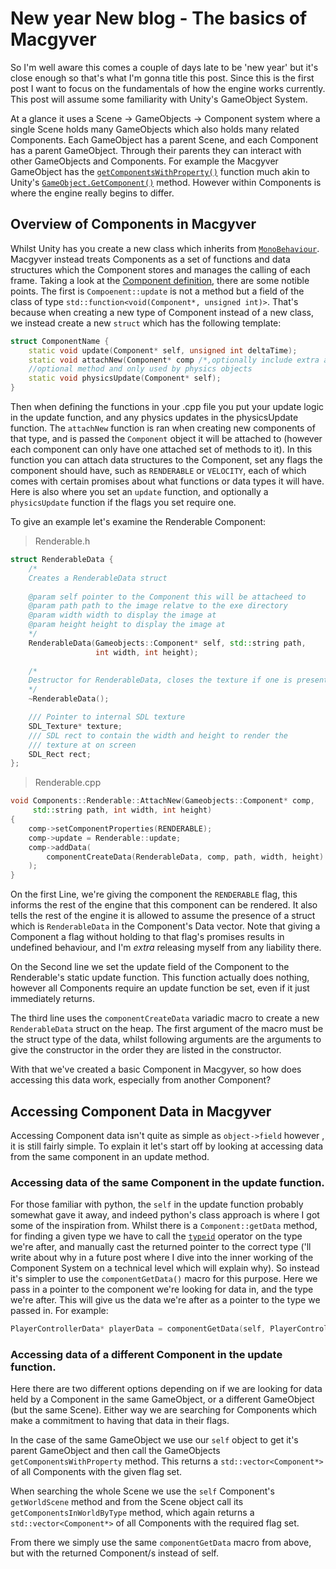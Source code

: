 # New year New blog - The basics of Macgyver
So I'm well aware this comes a couple of days late to be 'new year' but it's close enough so that's what I'm gonna title this post. Since this is the first post I want to focus on the fundamentals of how the engine works currently. This post will assume some familiarity with Unity's GameObject System. 

At a glance it uses a Scene -> GameObjects -> Component system where a single Scene holds many GameObjects which also holds many related Components. Each GameObject has a parent Scene, and each Component has a parent GameObject. Through their parents they can interact with other GameObjects and Components. For example the Macgyver GameObject has the [`getComponentsWithProperty()`](https://github.com/dryantaylor/Macgyver/blob/1dcf91efc6b7c93aca703ff105e8680379194b15/MacGyver/GameObject.h#L45) function much akin to Unity's  [`GameObject.GetComponent()`](https://docs.unity3d.com/ScriptReference/GameObject.GetComponent.html) method. However within Components is where the engine really begins to differ.

## Overview of Components in Macgyver
Whilst Unity has you create a new class which inherits from [`MonoBehaviour`](https://docs.unity3d.com/ScriptReference/MonoBehaviour.html). Macgyver instead treats Components as a set of functions and data structures which the Component stores and manages the calling of each frame.  Taking a look at the [Component definition](https://github.com/dryantaylor/Macgyver/blob/1dcf91efc6b7c93aca703ff105e8680379194b15/MacGyver/Component.h), there are some notible points. The first is `Compoenent::update`  is not a method but a field of the class of type `std::function<void(Component*, unsigned int)>`. That's because when creating a new type of Component instead of a new class, we instead create a new `struct` which has the following template:
```cpp
struct ComponentName {
	static void update(Component* self, unsigned int deltaTime);
	static void attachNew(Component* comp /*,optionally include extra arguments*/ );
	//optional method and only used by physics objects
	static void physicsUpdate(Component* self);
}
```
Then when defining the functions in your .cpp file you put your update logic in the update
function, and any physics updates in the physicsUpdate function.
The `attachNew` function is ran when creating new components of that type, and is passed the `Component` object it will be attached to (however each component can only have one attached set of methods to it). In this function you can attach data structures to the Component, set any flags the component should have, such as `RENDERABLE` or `VELOCITY`, each of which comes with certain promises about what functions or data types it will have. Here is also where you set an `update` function, and optionally a `physicsUpdate` function if the flags you set require one. 

To give an example let's examine the Renderable Component:

>Renderable.h

```cpp
struct RenderableData {
	/*
	Creates a RenderableData struct
	
	@param self pointer to the Component this will be attacheed to
	@param path path to the image relatve to the exe directory
	@param width width to display the image at
	@param height height to display the image at
	*/
	RenderableData(Gameobjects::Component* self, std::string path, 
	               int width, int height);
	
	/*
	Destructor for RenderableData, closes the texture if one is present
	*/
	~RenderableData();

	/// Pointer to internal SDL texture
	SDL_Texture* texture;
	/// SDL rect to contain the width and height to render the 
	/// texture at on screen
	SDL_Rect rect;
};
```

>Renderable.cpp

```cpp
void Components::Renderable::AttachNew(Gameobjects::Component* comp, 
     std::string path, int width, int height)
{
	comp->setComponentProperties(RENDERABLE);
	comp->update = Renderable::update;
	comp->addData(
		componentCreateData(RenderableData, comp, path, width, height)
	);
}
```

On the first Line, we're giving the component the `RENDERABLE` flag, this informs the rest of the engine that this component can be rendered. It also tells the rest of the engine it is allowed to assume the presence of a struct which is `RenderableData` in the Component's Data vector. Note that giving a Component a flag without holding to that flag's promises results in undefined behaviour, and I'm *extra* releasing myself from any liability there.

On the Second line we set the update field of the Component to the Renderable's static update function. This function actually does nothing, however all Components require an update function be set, even if it just immediately returns. 

The third line uses the `componentCreateData` variadic macro to create a new `RenderableData` struct on the heap. The first argument of the macro must be the struct type of the data, whilst following arguments are the arguments to give the constructor in the order they are listed in the constructor.

With that we've created a basic Component in Macgyver, so how does accessing this data work, especially from another Component?

## Accessing Component Data in Macgyver
Accessing Component data isn't quite as simple as `object->field` however , it is still fairly simple. To explain it let's start off by looking at accessing data from the same component in an update method.
 
### Accessing data of the same Component in the update function.
For those familiar with python, the `self` in the update function probably somewhat gave it away, and indeed python's class approach is where I got some of the inspiration from. Whilst there is a `Component::getData` method, for finding a given type we have to call the
[`typeid`](https://en.cppreference.com/w/cpp/language/typeid) operator on the type we're after, and manually cast the returned pointer to the correct type ('ll write about why in a future post where I dive into the inner working of the Component System on a technical level which will explain why). So instead it's simpler to use the `componentGetData()` macro for this purpose. Here we pass in a pointer to the component we're looking for data in, and the type we're after. This will give us the data we're after as a pointer to the type we passed in. For example:
```c++
PlayerControllerData* playerData = componentGetData(self, PlayerControllerData);
```

### Accessing data of a different Component in the update function.
Here there are two different options depending on if we are looking for data held by a Component in the same GameObject, or a different GameObject (but the same Scene). Either way we are searching for Components which make a commitment to having that data in their flags. 

In the case of the same GameObject we use our `self` object to get it's parent GameObject and then call the GameObjects `getComponentsWithProperty` method. This returns a `std::vector<Component*>` of all Components with the given flag set.

When searching the whole Scene we use the `self` Component's `getWorldScene` method and from the Scene object call its `getComponentsInWorldByType` method, which again returns a `std::vector<Component*>` of all Components with the required flag set.

From there we simply use the same `componentGetData` macro from above, but with the returned Component/s instead of self. 
